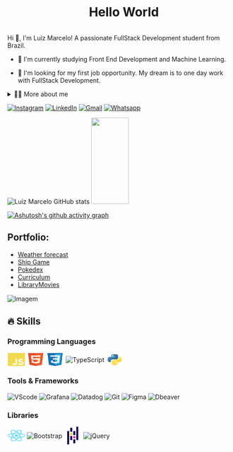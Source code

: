 <!--título-->
<div id="user-content-toc">
  <ul align="center">
    <summary><h1 style="display: inline-block">Hello World</h1></summary>
</div>

<!-- Presentation -->
<p>
  Hi 👋, I'm Luiz Marcelo! A passionate FullStack Development student from Brazil.

  - 🌱 I'm currently studying Front End Development and Machine Learning.

  - 🔭 I'm looking for my first job opportunity. My dream is to one day work with FullStack Development.
</p>

<!-- Dropdown -->
<details>
  <summary>👨‍💻 More about me</summary>

  - 💬 I'm 30 years old and I live in Brazil. Currently, I am improving my English, while focusing on FrontEnd development, using tools such as JavaScript, TypeScript and React to create dynamic and intuitive interfaces. Additionally, I have experience with databases, working with both PostgresSQL and MongoDB. I have knowledge in data monitoring using Grafana and Datadog, which allows me to not only observe, but also optimize systems performance in real time. My ability to automate processes using Python is a point that provides me with greater efficiency and productivity in the work environment. In my previous experiences, I developed crucial skills such as creativity in problem solving, effective communication with clients and teams, as well as task management and detailed analysis of data from strategic applications. Teamwork and careful data monitoring were fundamental on this journey, where I was able to contribute to the success of client applications. I am excited to integrate my technical knowledge with my interpersonal skills, aiming to face new challenges and contribute meaningfully to any project I am involved in.

  - ⚡ Music is my passion. Listening, playing, and teaching are activities that inspire and enrich my worldview. I believe our personal interests shape our creativity and problem-solving abilities. Music has taught me discipline, sensitivity, and the art of sharing knowledge, positively influencing my approach in all aspects of life. \o/
</details>

<!-- Links -->
[![Instagram](https://img.shields.io/badge/Instagram-E4405F?style=for-the-badge&logo=instagram&logoColor=white)](https://www.instagram.com/luiz.marcelo.77/)
[![LinkedIn](https://img.shields.io/badge/LinkedIn-0077B5?style=for-the-badge&logo=linkedin&logoColor=white)](https://www.linkedin.com/in/luiz-marcelo-b0077922b/)
[![Gmail](https://img.shields.io/badge/Gmail-D14836?style=for-the-badge&logo=gmail&logoColor=white)](mailto:lluismarcello333@gmail.com)
[![Whatsapp](https://img.shields.io/badge/WhatsApp-25D366?style=for-the-badge&logo=whatsapp&logoColor=white)](http://api.whatsapp.com/send?phone=5511965502519)

<!-- GithubStats -->
![Luiz Marcelo GitHub stats](https://github-readme-stats.vercel.app/api?username=lluismarcello333&show_icons=true&theme=gotham)
<img width="41%" height="195px" src="https://github-readme-stats.vercel.app/api/top-langs/?username=lluismarcello333&layout=compact&hide_border=true&&theme=gotham" />

<!-- GithubGraph -->
[![Ashutosh's github activity graph](https://github-readme-activity-graph.vercel.app/graph?username=lluismarcello333&bg_color=0d1117&color=87A453&line=2AA889&point=E6EDF3&area=true&hide_border=true)](https://github.com/ashutosh00710/github-readme-activity-graph)

<!-- Portfolio -->
## Portfolio:
- [Weather forecast](https://github.com/lluismarcello333/Previsao-do-Tempo)
- [Ship Game](https://github.com/lluismarcello333/Jogo-de-Naves)
- [Pokedex](https://github.com/lluismarcello333/Pokedex)
- [Curriculum](https://github.com/lluismarcello333/Curriculo_En)
- [LibraryMovies]([https://github.com/lluismarcello333/Curriculo_En](https://github.com/lluismarcello333/LibraryMovie))

<!-- GIF -->
<p align="left">
  <img align="center" src="https://tm.ibxk.com.br/2017/03/17/17134436163120.gif" alt="Imagem">
</p>

## 🔥 Skills
<!-- Skills: Programming Languages -->
  <div style="flex-basis: 48%;">
    <h3>Programming Languages</h3>
    <img align="center" alt="Js" height="30" width="40" src="https://raw.githubusercontent.com/devicons/devicon/master/icons/javascript/javascript-plain.svg">
    <img align="center" alt="HTML" height="30" width="40" src="https://raw.githubusercontent.com/devicons/devicon/master/icons/html5/html5-original.svg">
    <img align="center" alt="CSS" height="30" width="40" src="https://raw.githubusercontent.com/devicons/devicon/master/icons/css3/css3-original.svg">
    <img align="center" alt="TypeScript" height="30" width="30" src="https://cdn.icon-icons.com/icons2/2415/PNG/512/typescript_original_logo_icon_146317.png">
    <img align="center" alt="Python" height="30" width="40" src="https://raw.githubusercontent.com/devicons/devicon/master/icons/python/python-original.svg">
  </div>
  
  <!-- Skills: Tools & Frameworks -->
  <div style="flex-basis: 48%;">
    <h3>Tools & Frameworks</h3>
    <img align="center" alt="VScode" height="30" width="40" src="https://cdn.jsdelivr.net/gh/devicons/devicon/icons/vscode/vscode-original.svg">
    <img align="center" alt="Grafana" height="30" width="30" src="https://cdn.icon-icons.com/icons2/2699/PNG/512/grafana_logo_icon_171048.png">
    <img align="center" alt="Datadog" height="30" width="30" src="https://imgix.datadoghq.com/img/about/presskit/logo-v/dd_vertical_purple.png">
    <img align="center" alt="Git" height="30" width="40" src="https://cdn.jsdelivr.net/gh/devicons/devicon/icons/git/git-original.svg">
    <img align="center" alt="Figma" height="30" width="30" src="https://cdn.icon-icons.com/icons2/2429/PNG/512/figma_logo_icon_147289.png">
    <img align="center" alt="Dbeaver" height="30" width="30" src="https://upload.wikimedia.org/wikipedia/commons/thumb/b/b5/DBeaver_logo.svg/1200px-DBeaver_logo.svg.png">
  </div>
  
  <!-- Skills: Libraries -->
  <div style="flex-basis: 48%;">
    <h3>Libraries</h3>
    <img align="center" alt="React" height="30" width="40" src="https://raw.githubusercontent.com/devicons/devicon/master/icons/react/react-original.svg">
    <img align="center" alt="Bootstrap" height="30" width="40" src="https://upload.wikimedia.org/wikipedia/commons/thumb/b/b2/Bootstrap_logo.svg/800px-Bootstrap_logo.svg.png">
    <img align="center" alt="Pandas" src="https://raw.githubusercontent.com/devicons/devicon/2ae2a900d2f041da66e950e4d48052658d850630/icons/pandas/pandas-original.svg" alt="pandas" width="40" height="40">    
    <img align="center" alt="jQuery" height="30" width="40" src="https://cdn.icon-icons.com/icons2/2415/PNG/512/jquery_original_wordmark_logo_icon_146447.png" alt="scikit_learn">
  </div>
